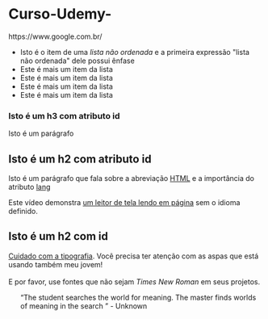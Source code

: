 # Curso-Udemy-
<!DOCTYPE html>
<html lang="pt-br">
<head>
<link rel="stylesheet"=href="https://gist.github.com/Kaioliveira1/a96515a700183658c8c338f32fb64602>
</head>
<body>

			     <h1><strong> Esta é uma tag <i>H1</i> e o "H1" está com ênfase</strong></h1>
<p> Isto é um <i>parágrafo</i>
&nbsp;
<h2><strong>Isto é um h2 com um atributo id</strong></h2>
<p><strong>Este parágrafo é importante, está em negrito e tem o seguinte trecho de código: console.log('foobar')</strong></p>
<p>Este parágrafo contém um link para <a href="https://www.google.com.br/">https://www.google.com.br/</a>
&nbsp;
<ul>
	<li>Isto é o item de uma <i>lista não ordenada</i> e a primeira expressão "lista não ordenada" dele possui ênfase</li>
<li>Este é mais um item da lista</li>
<li>Este é mais um item da lista</li>
<li>Este é mais um item da lista</li>
<li>Este é mais um item da lista</li>
</ul>
<h3>Isto é um h3 com atributo id</h3>
<p>Isto é um parágrafo</p>
<h2>Isto é um h2 com atributo id</h2>
<p>Isto é um parágrafo que fala sobre a abreviação <u>HTML</u> e a importância do atributo <a href="https://html.spec.whatwg.org/multipage/dom.html#the-lang-and-xml:lang-attributes">lang</a><p>
<p>Este vídeo demonstra <a href="https://www.youtube.com/watch?v=NP94u7y_KkQ">um leitor de tela lendo em página</a> sem o idioma definido.
<h2>Isto é um h2 com id</h2>
<p><a href="https://smartquotesforsmartpeople.com/">Cuidado com a tipografia</a>. Você precisa ter atenção com as aspas que está usando também meu jovem!<br>
</br>
E por favor, use fontes que não sejam <i>Times New Roman</i> em seus projetos.<p>

<p><ul>&ldquo;The student searches the world for meaning. The master finds worlds of meaning in the search &rdquo; - Unknown</ul><p>
</body>
</html>
